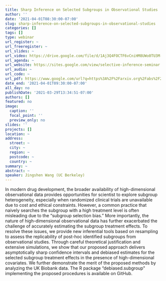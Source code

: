 ```yaml
---
title: Sharp Inference on Selected Subgroups in Observational Studies
author: ''
date: '2021-04-01T08:30:00-07:00'
slug: sharp-inference-on-selected-subgroups-in-observational-studies
categories: []
tags: []
type: webinar
url_register: ~
url_freeregister: ~
url_slides: ~
url_video: https://drive.google.com/file/d/1Aj3Q4FOCTF6vCniHM8UWo0TU3M-AGPXs/view?usp=sharing
url_agenda: ~
url_website: https://sites.google.com/view/selective-inference-seminar
url_audio: ~
url_code: ~
url_pdf: https://www.google.com/url?q=https%3A%2F%2Farxiv.org%2Fabs%2F2102.11338&sa=D&sntz=1&usg=AFQjCNH2pOJxZgwA2KIplQkizwKgkVYepg
date_end: '2021-04-01T09:30:00-07:00'
all_day: no
publishDate: '2021-03-29T13:34:51-07:00'
authors: []
featured: no
image:
  caption: ''
  focal_point: ''
  preview_only: no
slides: ''
projects: []
location: ~
address:
  street: ~
  city: ~
  region: ~
  postcode: ~
  country: ~
summary: ~
abstract: ~
speaker: Jingshen Wang (UC Berkeley)
---
```

<!--more-->
In modern drug development, the broader availability of high-dimensional observational data provides opportunities for scientist to explore subgroup heterogeneity, especially when randomized clinical trials are unavailable due to cost and ethical constraints. However, a common practice that naively searches the subgroup with a high treatment level is often misleading due to the “subgroup selection bias.” More importantly, the nature of high-dimensional observational data has further exacerbated the challenge of accurately estimating the subgroup treatment effects. To resolve these issues, we provide new inferential tools based on resampling to assess the replicability of post-hoc identified subgroups from observational studies. Through careful theoretical justification and extensive simulations, we show that our proposed approach delivers asymptotically sharp confidence intervals and debiased estimates for the selected subgroup treatment effects in the presence of high-dimensional covariates. We further demonstrate the merit of the proposed methods by analyzing the UK Biobank data. The R package “debiased.subgroup" implementing the proposed procedures is available on GitHub.